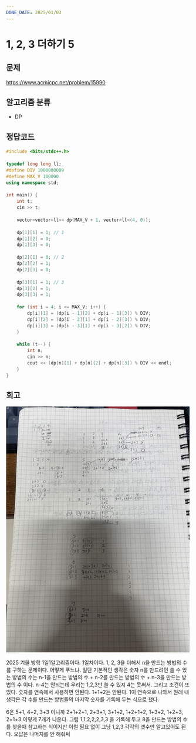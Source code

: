 ```yaml
---
DONE_DATE: 2025/01/03
---
```


# 1, 2, 3 더하기 5

## 문제

https://www.acmicpc.net/problem/15990

## 알고리즘 분류

- DP

## 정답코드

```c++
#include <bits/stdc++.h>

typedef long long ll;
#define DIV 1000000009
#define MAX_V 100000
using namespace std;

int main() {
    int t;
    cin >> t;

    vector<vector<ll>> dp(MAX_V + 1, vector<ll>(4, 0));

    dp[1][1] = 1; // 1
    dp[1][2] = 0;
    dp[1][3] = 0;

    dp[2][1] = 0; // 2
    dp[2][2] = 1;
    dp[2][3] = 0;

    dp[3][1] = 1; // 3
    dp[3][2] = 1;
    dp[3][3] = 1;

    for (int i = 4; i <= MAX_V; i++) {
        dp[i][1] = (dp[i - 1][2] + dp[i - 1][3]) % DIV;
        dp[i][2] = (dp[i - 2][1] + dp[i - 2][3]) % DIV;
        dp[i][3] = (dp[i - 3][1] + dp[i - 3][2]) % DIV;
    }

    while (t--) {
        int n;
        cin >> n;
        cout << (dp[n][1] + dp[n][2] + dp[n][3]) % DIV << endl;
    }
}

```

## 회고

<img src="123더하기5.jpg" alt="이미지 설명" width="500"/>

2025 겨울 방학 1일1알고리즘이다. 1일차이다. 
1, 2, 3을 더해서 n을 만드는 방법의 수를 구하는 문제이다.
어떻게 푸느냐. 일단 기본적인 생각은 
숫자 n를 만드려먼 쓸 수 있는 방법의 수는 
n-1을 만드는 방법의 수 + n-2를 만드는 방법의 수 + n-3을 만드는 방법의 수 이다. n-4는 안되는데 
우리는 1,2,3만 쓸 수 있지 4는 못써서. 
그리고 조건이 또 있다. 숫자를 연속해서 사용하면 안된다. 1+1+2는 안된다. 1이 연속으로 나와서
원래 내 생각은 각 수를 만드는 방법들의 마지막 숫자를 기록해 두는 식으로 했다.

6은
5+1, 4+2, 3+3
이니까
2+1+2+1, 2+3+1, 3+1+2, 1+2+1+2, 1+3+2, 1+2+3, 2+1+3 이렇게 7개가 나온다.
그럼 1,1,2,2,2,3,3 을 기록해 두고 8을 만드는 방법의 수를 찾을때 참고하는 식이지만
이럴 필요 없이 그냥 1,2,3 각각의 갯수만 알고있어도 된다. 오답은 나머지를 안 해줘써




